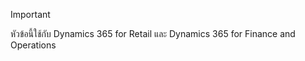 > [!IMPORTANT]
> หัวข้อนี้ใช้กับ Dynamics 365 for Retail และ Dynamics 365 for Finance and Operations

